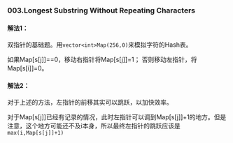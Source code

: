 ### 003.Longest Substring Without Repeating Characters

#### 解法1：
双指针的基础题。用```vector<int>Map(256,0)```来模拟字符的Hash表。

如果Map[s[j]]==0，移动右指针将Map[s[j]]=1； 否则移动左指针，将Map[s[i]]=0。

#### 解法2：
对于上述的方法，左指针的前移其实可以跳跃，以加快效率。

对于Map[s[j]]已经有记录的情况，此时左指针可以调到Map[s[j]]+1的地方。但是注意，这个地方可能还不及i本身，所以最终左指针的跳跃应该是```max(i,Map[s[j]]+1)```
